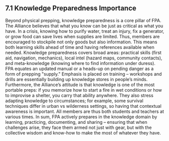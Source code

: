 ## 7.1 Knowledge Preparedness Importance

Beyond physical prepping, knowledge preparedness is a core pillar of FPA. The Alliance believes that what you know can be just as critical as what you have. In a crisis, knowing how to purify water, treat an injury, fix a generator, or grow food can save lives when supplies are limited. Thus, members are encouraged to stockpile not only goods but also information. This means both learning skills ahead of time and having references available when needed. Knowledge preparedness covers broad areas: practical skills (first aid, navigation, mechanics), local intel (hazard maps, community contacts), and meta-knowledge (knowing where to find information under duress). FPA equates an updated manual or a heads-up on pending danger as a form of prepping "supply." Emphasis is placed on training – workshops and drills are essentially building up knowledge stores in people’s minds. Furthermore, the Alliance’s attitude is that knowledge is one of the most portable preps: if you memorize how to start a fire in wet conditions or how to improvise a shelter, you carry that ability anywhere. They also stress adapting knowledge to circumstances; for example, some survival techniques differ in urban vs wilderness settings, so having that contextual awareness is important. All members are thus both students and teachers at various times. In sum, FPA actively prepares in the knowledge domain by learning, practicing, documenting, and sharing – ensuring that when challenges arise, they face them armed not just with gear, but with the collective wisdom and know-how to make the most of whatever they have.